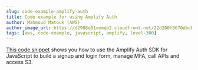 ```yaml
---
slug: code-example-amplify-auth
title: Code example for using Amplify Auth
author: Mahmoud Matouk (AWS)
author_image_url: https://d2908q01vomqb2.cloudfront.net/22d200f8670dbdb3e253a90eee5098477c95c23d/2020/02/21/Mahmoud-Matouk.png
tags: [aws, code-example, javascript, amplify, level-300]
---
```


[This code snippet](https://jsfiddle.net/mmatouk/jtqLsf51/3/) shows you how to use the Amplify Auth SDK for JavaScript to build a signup and login form, manage MFA, call APIs and access S3. 